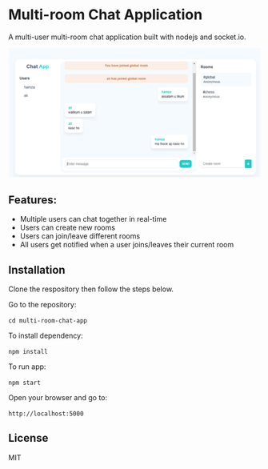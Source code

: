 # Multi-room Chat Application

A multi-user multi-room chat application built with nodejs and socket.io.


<img src="/public/chat-app.png" />


## Features:

- Multiple users can chat together in real-time
- Users can create new rooms
- Users can join/leave different rooms
- All users get notified when a user joins/leaves their current room

## Installation

Clone the respository then follow the steps below.

Go to the repository:

`cd multi-room-chat-app`

To install dependency:

`npm install`

To run app:

`npm start`

Open your browser and go to:

`http://localhost:5000`

## License

MIT
